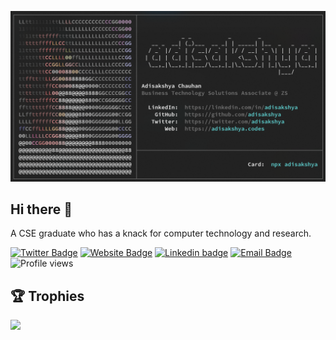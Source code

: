 ![npx-card](https://raw.githubusercontent.com/adisakshya/card/master/screenshots/adisakshya.png)

## Hi there 👋

A CSE graduate who has a knack for computer technology and research.

[![Twitter Badge](https://img.shields.io/badge/-adisakshya-00acee?style=flat&logo=twitter&logoColor=white&link=https://twitter.com/adisakshya)](https://www.twitter.com/adisakshya)
[![Website Badge](https://img.shields.io/badge/-adisakshya.github.io-purple?style=flat&logo=firefox&logoColor=white&link=https://adisakshya.github.io)](https://adisakshya.github.io)
[![Linkedin badge](https://img.shields.io/badge/-adisakshya-blue?style=flat&logo=linkedin&logoColor=white)](https://www.linkedin.com/in/adisakshya-chauhan-a62920151)
[![Email Badge](https://img.shields.io/badge/-adisakshya98@gmail.com-c14438?style=flat&logo=Gmail&logoColor=white&link=mailto:adisakshya98@gmail.com)](mailto:adisakshya98@gmail.com)
![Profile views](https://gpvc.arturio.dev/adisakshya)

## 🏆 Trophies

<div>
  <img src="https://github-profile-trophy.vercel.app/?username=adisakshya&title=MultiLanguage,Commit,Followers,Repositories,PullRequest,Issues&column=7&margin-w=15&margin-h=15"/>
</div>

<br/>
